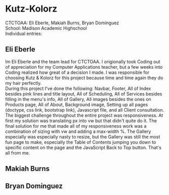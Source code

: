 # Kutz-Kolorz

CTCTOAA: Eli Eberle, Makiah Burns, Bryan Dominguez <br>
School: Madison Academic Highschool <br>
Individual entries: 

Eli Eberle 
----------------
Im Eli Eberle and the team lead for CTCTOAA. I origionally took Coding out of appreciation for my Computer Applications teacher, but a few weeks into Coding realized how great of a decision I made. I was responsible for choosing Kutz & Kolorz for this project because time and time again they do my hair perfectly.<br>
During this project I've done the following: Navbar, Footer, All of Index besides pink lines and title layout, All of Scheduling, All of Services besides filling in the menu's info, All of Gallery, All images besides the ones on Products page, All of About, Background image, Setting up all pages (doctype, css link, bootstrap link), Javascript file, and all Client consultation.<br>
The biggest challenge throughout the entire project was responsiveness. At first my solution was translating px into vw but that didn't quite do it. The final solution for me that made all of my responsiveness work was a combination of sizing with vw and adding a max-width %. The Gallery especially was especially nasty to resize, but the Gallery was still the most fun page to make, especially the Table of Contents jumping you down to specific content on the page and the JavaScript Back to Top button. That's all from me. 

Makiah Burns
----------------



Bryan Dominguez
----------------



